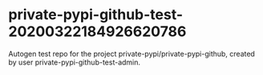 # private-pypi-github-test-20200322184926620786
Autogen test repo for the project private-pypi/private-pypi-github, created by user private-pypi-github-test-admin.
